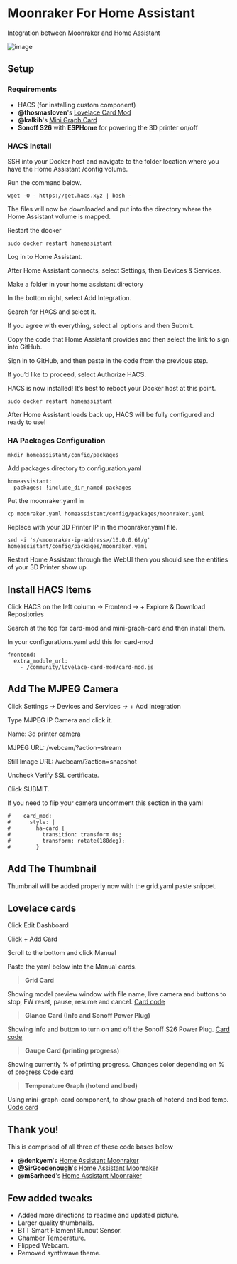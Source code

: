 # Moonraker For Home Assistant

Integration between Moonraker and Home Assistant 

![image](https://user-images.githubusercontent.com/1906575/215313907-ba5221d9-6ccb-47f4-8656-ffac2d450bb8.png)

## Setup

### Requirements

- HACS (for installing custom component)
- **@thosmasloven**'s [Lovelace Card Mod](https://github.com/thomasloven/lovelace-card-mod)
- **@kalkih**'s [Mini Graph Card](https://github.com/kalkih/mini-graph-card)
- **Sonoff S26** with **ESPHome** for powering the 3D printer on/off

### HACS Install

SSH into your Docker host and navigate to the folder location where you have the Home Assistant /config volume.

Run the command below.

```
wget -O - https://get.hacs.xyz | bash -
```

The files will now be downloaded and put into the directory where the Home Assistant volume is mapped.

Restart the docker

```
sudo docker restart homeassistant
```

Log in to Home Assistant.

After Home Assistant connects, select Settings, then Devices & Services.

Make a folder in your home assistant directory

In the bottom right, select Add Integration.

Search for HACS and select it.

If you agree with everything, select all options and then Submit.

Copy the code that Home Assistant provides and then select the link to sign into GitHub.

Sign in to GitHub, and then paste in the code from the previous step.

If you’d like to proceed, select Authorize HACS.

HACS is now installed! It’s best to reboot your Docker host at this point.

```
sudo docker restart homeassistant
```

After Home Assistant loads back up, HACS will be fully configured and ready to use!

### HA Packages Configuration

```
mkdir homeassistant/config/packages
```

Add packages directory to configuration.yaml

```
homeassistant:
  packages: !include_dir_named packages
```

Put the moonraker.yaml in

```
cp moonraker.yaml homeassistant/config/packages/moonraker.yaml
```

Replace <moonraker-ip-address> with your 3D Printer IP in the moonraker.yaml file.

```
sed -i 's/<moonraker-ip-address>/10.0.0.69/g' homeassistant/config/packages/moonraker.yaml
```

Restart Home Assistant through the WebUI then you should see the entities of your 3D Printer show up.

## Install HACS Items

Click HACS on the left column -> Frontend -> + Explore & Download Repositories

Search at the top for card-mod and mini-graph-card and then install them.

In your configurations.yaml add this for card-mod

```
frontend:
  extra_module_url:
    - /community/lovelace-card-mod/card-mod.js
```

## Add The MJPEG Camera

Click Settings -> Devices and Services -> + Add Integration

Type MJPEG IP Camera and click it.

Name: 3d printer camera

MJPEG URL: <moonraker-ip-address>/webcam/?action=stream

Still Image URL: <moonraker-ip-address>/webcam/?action=snapshot

Uncheck Verify SSL certificate.

Click SUBMIT.

If you need to flip your camera uncomment this section in the yaml

```
#    card_mod:
#      style: |
#        ha-card {
#          transition: transform 0s;
#          transform: rotate(180deg);
#        }
```

## Add The Thumbnail

Thumbnail will be added properly now with the grid.yaml paste snippet.

## Lovelace cards

Click Edit Dashboard

Click + Add Card
  
Scroll to the bottom and click Manual

Paste the yaml below into the Manual cards.

> **Grid Card**

Showing model preview window with file name, live camera and buttons to stop, FW reset, pause, resume and cancel. [Card code](https://github.com/NonaSuomy/Moonraker-Home-Assistant/blob/main/grid.yaml)

> **Glance Card (Info and Sonoff Power Plug)**

Showing info and button to turn on and off the Sonoff S26 Power Plug. [Card code](https://github.com/NonaSuomy/Moonraker-Home-Assistant/blob/main/glance-card.yaml)

> **Gauge Card (printing progress)**

Showing currently % of printing progress. Changes color depending on % of progress [Code card](https://github.com/NonaSuomy/Moonraker-Home-Assistant/blob/main/gauge-card.yaml)

> **Temperature Graph (hotend and bed)**

Using mini-graph-card component, to show graph of hotend and bed temp. [Code card](https://github.com/NonaSuomy/Moonraker-Home-Assistant/blob/main/mini-graph-card.yaml)

## Thank you!

This is comprised of all three of these code bases below

- **@denkyem**'s [Home Assistant Moonraker](https://github.com/denkyem/home-assistant-moonraker)
- **@SirGoodenough**'s [Home Assistant Moonraker](https://github.com/SirGoodenough/DEV-Moonraker-HA)
- **@mSarheed**'s [Home Assistant Moonraker](https://github.com/mSarheed/home-assistant-moonraker)

## Few added tweaks
  
- Added more directions to readme and updated picture.
- Larger quality thumbnails.
- BTT Smart Filament Runout Sensor.
- Chamber Temperature.
- Flipped Webcam.
- Removed synthwave theme.
